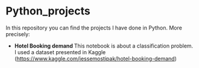 # Python_projects

In this repository you can find the projects I have done in Python. More precisely:
- <b> Hotel Booking demand </b> This notebook is about a classification problem. I used a dataset presented in Kaggle (https://www.kaggle.com/jessemostipak/hotel-booking-demand)
